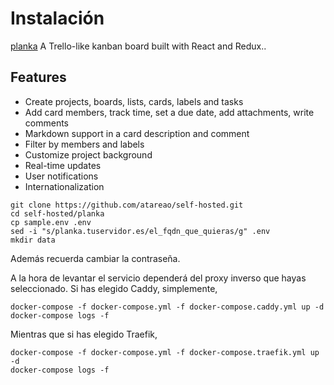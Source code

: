 # Instalación

[planka](https://github.com/plankanban/planka) A Trello-like kanban board built with React and Redux..

## Features

* Create projects, boards, lists, cards, labels and tasks
* Add card members, track time, set a due date, add attachments, write comments
* Markdown support in a card description and comment
* Filter by members and labels
* Customize project background
* Real-time updates
* User notifications
* Internationalization


```
git clone https://github.com/atareao/self-hosted.git
cd self-hosted/planka
cp sample.env .env
sed -i "s/planka.tuservidor.es/el_fqdn_que_quieras/g" .env
mkdir data
```

Además recuerda cambiar la contraseña.

A la hora de levantar el servicio dependerá del proxy inverso que hayas seleccionado. Si has elegido Caddy, simplemente,

```
docker-compose -f docker-compose.yml -f docker-compose.caddy.yml up -d
docker-compose logs -f
```

Mientras que si has elegido Traefik,

```
docker-compose -f docker-compose.yml -f docker-compose.traefik.yml up -d
docker-compose logs -f
```
